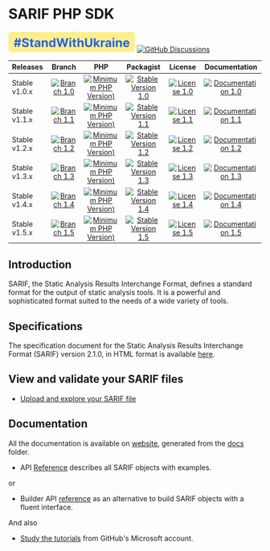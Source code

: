 <!-- markdownlint-disable MD013 -->
# SARIF PHP SDK

[![StandWithUkraine](https://raw.githubusercontent.com/vshymanskyy/StandWithUkraine/main/badges/StandWithUkraine.svg)](https://github.com/vshymanskyy/StandWithUkraine/blob/main/docs/README.md)
[![GitHub Discussions](https://img.shields.io/github/discussions/llaville/umlwriter)](https://github.com/llaville/sarif-php-sdk/discussions)

| Releases      |                    Branch                     |                               PHP                               |                          Packagist                          |                     License                      |                           Documentation                            |
|:--------------|:---------------------------------------------:|:---------------------------------------------------------------:|:-----------------------------------------------------------:|:------------------------------------------------:|:------------------------------------------------------------------:|
| Stable v1.0.x | [![Branch 1.0][Branch_100x-img]][Branch_100x] | [![Minimum PHP Version)][PHPVersion_100x-img]][PHPVersion_100x] | [![Stable Version 1.0][Packagist_100x-img]][Packagist_100x] | [![License 1.0][License_100x-img]][License_100x] | [![Documentation 1.0][Documentation_100x-img]][Documentation_100x] |
| Stable v1.1.x | [![Branch 1.1][Branch_101x-img]][Branch_101x] | [![Minimum PHP Version)][PHPVersion_101x-img]][PHPVersion_101x] | [![Stable Version 1.1][Packagist_101x-img]][Packagist_101x] | [![License 1.1][License_101x-img]][License_101x] | [![Documentation 1.1][Documentation_101x-img]][Documentation_101x] |
| Stable v1.2.x | [![Branch 1.2][Branch_102x-img]][Branch_102x] | [![Minimum PHP Version)][PHPVersion_102x-img]][PHPVersion_102x] | [![Stable Version 1.2][Packagist_102x-img]][Packagist_102x] | [![License 1.2][License_102x-img]][License_102x] | [![Documentation 1.2][Documentation_102x-img]][Documentation_102x] |
| Stable v1.3.x | [![Branch 1.3][Branch_103x-img]][Branch_103x] | [![Minimum PHP Version)][PHPVersion_103x-img]][PHPVersion_103x] | [![Stable Version 1.3][Packagist_103x-img]][Packagist_103x] | [![License 1.3][License_103x-img]][License_103x] | [![Documentation 1.3][Documentation_103x-img]][Documentation_103x] |
| Stable v1.4.x | [![Branch 1.4][Branch_104x-img]][Branch_104x] | [![Minimum PHP Version)][PHPVersion_104x-img]][PHPVersion_104x] | [![Stable Version 1.4][Packagist_104x-img]][Packagist_104x] | [![License 1.4][License_104x-img]][License_104x] | [![Documentation 1.4][Documentation_104x-img]][Documentation_104x] |
| Stable v1.5.x | [![Branch 1.5][Branch_105x-img]][Branch_105x] | [![Minimum PHP Version)][PHPVersion_105x-img]][PHPVersion_105x] | [![Stable Version 1.5][Packagist_105x-img]][Packagist_105x] | [![License 1.5][License_105x-img]][License_105x] | [![Documentation 1.5][Documentation_105x-img]][Documentation_105x] |

[Branch_100x-img]: https://img.shields.io/badge/branch-1.0-orange
[Branch_100x]: https://github.com/llaville/sarif-php-sdk/tree/1.0
[PHPVersion_100x-img]: https://img.shields.io/packagist/php-v/bartlett/sarif-php-sdk/1.0.1
[PHPVersion_100x]: https://www.php.net/supported-versions.php
[Packagist_100x-img]: https://img.shields.io/badge/packagist-v1.0.1-blue
[Packagist_100x]: https://packagist.org/packages/bartlett/sarif-php-sdk
[License_100x-img]: https://img.shields.io/packagist/l/bartlett/sarif-php-sdk
[License_100x]: https://github.com/llaville/sarif-php-sdk/blob/1.0/LICENSE
[Documentation_100x-img]: https://img.shields.io/badge/documentation-v1.0-green
[Documentation_100x]: https://github.com/llaville/sarif-php-sdk/tree/1.0/docs

[Branch_101x-img]: https://img.shields.io/badge/branch-1.1-orange
[Branch_101x]: https://github.com/llaville/sarif-php-sdk/tree/1.1
[PHPVersion_101x-img]: https://img.shields.io/packagist/php-v/bartlett/sarif-php-sdk/1.1.0
[PHPVersion_101x]: https://www.php.net/supported-versions.php
[Packagist_101x-img]: https://img.shields.io/badge/packagist-v1.1.0-blue
[Packagist_101x]: https://packagist.org/packages/bartlett/sarif-php-sdk
[License_101x-img]: https://img.shields.io/packagist/l/bartlett/sarif-php-sdk
[License_101x]: https://github.com/llaville/sarif-php-sdk/blob/1.1/LICENSE
[Documentation_101x-img]: https://img.shields.io/badge/documentation-v1.1-green
[Documentation_101x]: https://github.com/llaville/sarif-php-sdk/tree/1.1/docs

[Branch_102x-img]: https://img.shields.io/badge/branch-1.2-orange
[Branch_102x]: https://github.com/llaville/sarif-php-sdk/tree/1.2
[PHPVersion_102x-img]: https://img.shields.io/packagist/php-v/bartlett/sarif-php-sdk/1.2.0
[PHPVersion_102x]: https://www.php.net/supported-versions.php
[Packagist_102x-img]: https://img.shields.io/badge/packagist-v1.2.0-blue
[Packagist_102x]: https://packagist.org/packages/bartlett/sarif-php-sdk
[License_102x-img]: https://img.shields.io/packagist/l/bartlett/sarif-php-sdk
[License_102x]: https://github.com/llaville/sarif-php-sdk/blob/1.2/LICENSE
[Documentation_102x-img]: https://img.shields.io/badge/documentation-v1.2-green
[Documentation_102x]: https://github.com/llaville/sarif-php-sdk/tree/1.2/docs

[Branch_103x-img]: https://img.shields.io/badge/branch-1.3-orange
[Branch_103x]: https://github.com/llaville/sarif-php-sdk/tree/1.3
[PHPVersion_103x-img]: https://img.shields.io/packagist/php-v/bartlett/sarif-php-sdk/1.3.0
[PHPVersion_103x]: https://www.php.net/supported-versions.php
[Packagist_103x-img]: https://img.shields.io/badge/packagist-v1.3.0-blue
[Packagist_103x]: https://packagist.org/packages/bartlett/sarif-php-sdk
[License_103x-img]: https://img.shields.io/packagist/l/bartlett/sarif-php-sdk
[License_103x]: https://github.com/llaville/sarif-php-sdk/blob/1.3/LICENSE
[Documentation_103x-img]: https://img.shields.io/badge/documentation-v1.3-green
[Documentation_103x]: https://github.com/llaville/sarif-php-sdk/tree/1.3/docs

[Branch_104x-img]: https://img.shields.io/badge/branch-1.4-orange
[Branch_104x]: https://github.com/llaville/sarif-php-sdk/tree/1.4
[PHPVersion_104x-img]: https://img.shields.io/packagist/php-v/bartlett/sarif-php-sdk/1.4.0
[PHPVersion_104x]: https://www.php.net/supported-versions.php
[Packagist_104x-img]: https://img.shields.io/badge/packagist-v1.4.0-blue
[Packagist_104x]: https://packagist.org/packages/bartlett/sarif-php-sdk
[License_104x-img]: https://img.shields.io/packagist/l/bartlett/sarif-php-sdk
[License_104x]: https://github.com/llaville/sarif-php-sdk/blob/1.4/LICENSE
[Documentation_104x-img]: https://img.shields.io/badge/documentation-v1.4-green
[Documentation_104x]: https://github.com/llaville/sarif-php-sdk/tree/1.4/docs

[Branch_105x-img]: https://img.shields.io/badge/branch-1.5-orange
[Branch_105x]: https://github.com/llaville/sarif-php-sdk/tree/1.5
[PHPVersion_105x-img]: https://img.shields.io/packagist/php-v/bartlett/sarif-php-sdk/1.5.0
[PHPVersion_105x]: https://www.php.net/supported-versions.php
[Packagist_105x-img]: https://img.shields.io/badge/packagist-v1.5.0-blue
[Packagist_105x]: https://packagist.org/packages/bartlett/sarif-php-sdk
[License_105x-img]: https://img.shields.io/packagist/l/bartlett/sarif-php-sdk
[License_105x]: https://github.com/llaville/sarif-php-sdk/blob/1.5/LICENSE
[Documentation_105x-img]: https://img.shields.io/badge/documentation-v1.5-green
[Documentation_105x]: https://github.com/llaville/sarif-php-sdk/tree/1.5/docs

## Introduction

SARIF, the Static Analysis Results Interchange Format, defines a standard format for the output of static analysis tools.
It is a powerful and sophisticated format suited to the needs of a wide variety of tools.

## Specifications

The specification document for the Static Analysis Results Interchange Format (SARIF) version 2.1.0, in HTML format
is available [here][sarif-specs].

## View and validate your SARIF files

- [Upload and explore your SARIF file][sarif-validator]

## Documentation

All the documentation is available on [website](https://llaville.github.io/sarif-php-sdk/1.5),
generated from the [docs](https://github.com/llaville/sarif-php-sdk/tree/1.5/docs) folder.

- API [Reference](docs/reference/README.md) describes all SARIF objects with examples.

or

- Builder API [reference](docs/builder/README.md) as an alternative to build SARIF objects with a fluent interface.

And also

- [Study the tutorials][sarif-tutorials] from GitHub's Microsoft account.

[sarif-specs]: https://docs.oasis-open.org/sarif/sarif/v2.1.0/sarif-v2.1.0.html
[sarif-validator]: https://sarifweb.azurewebsites.net/Validation
[sarif-tutorials]: https://github.com/microsoft/sarif-tutorials
